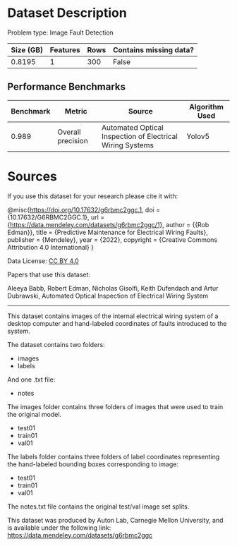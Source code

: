 # Dataset Description

Problem type: Image Fault Detection

| Size (GB) | Features | Rows | Contains missing data? |
| --------- | -------- | ---- | ---------------------- |
| 0.8195    | 1        | 300  | False                  |

## Performance Benchmarks

| Benchmark | Metric            | Source                                                    | Algorithm Used |
| --------- | ----------------- | --------------------------------------------------------- | -------------- |
| 0.989     | Overall precision | Automated Optical Inspection of Electrical Wiring Systems | Yolov5         |
# Sources

If you use this dataset for your research please cite it with:

@misc{https://doi.org/10.17632/g6rbmc2ggc.1, doi = {10.17632/G6RBMC2GGC.1}, url = {https://data.mendeley.com/datasets/g6rbmc2ggc/1}, author = {{Rob Edman}}, title = {Predictive Maintenance for Electrical Wiring Faults}, publisher = {Mendeley}, year = {2022}, copyright = {Creative Commons Attribution 4.0 International} }

Data License: [CC BY 4.0](https://creativecommons.org/licenses/by/4.0/)

Papers that use this dataset:

Aleeya Babb, Robert Edman, Nicholas Gisolfi, Keith Dufendach and Artur Dubrawski, Automated Optical Inspection of Electrical Wiring System

---

This dataset contains images of the internal electrical wiring system of a desktop computer and hand-labeled coordinates of faults introduced to the system.

The dataset contains two folders:
- images
- labels

And one .txt file:
- notes

The images folder contains three folders of images that were used to train the original model.
- test01
- train01
- val01

The labels folder contains three folders of label coordinates representing the hand-labeled bounding boxes corresponding to image:
- test01
- train01
- val01

The notes.txt file contains the original test/val image set splits.

This dataset was produced by Auton Lab, Carnegie Mellon University, and is available under the following link:
https://data.mendeley.com/datasets/g6rbmc2ggc
